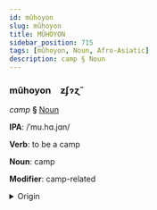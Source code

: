 ```yaml
---
id: mûhoyon
slug: mûhoyon
title: MÛHOYON
sidebar_position: 715
tags: [mûhoyon, Noun, Afro-Asiatic]
description: camp § Noun
---
```


### mûhoyon&emsp;<span kind="abugida">ƶʄɂɀ̃</span>

*camp* **§** [Noun](../../tags/Noun)

**IPA**: /ˈmu.hɑ.jɑn/

**Verb**: to be a camp

**Noun**: camp

**Modifier**: camp-related

<details>
    <summary>Origin</summary>
    Arabic مُخَيَّم muḵayyam /mu.xaj.jam/<br/>
    <em>Afro-Asiatic Language Family</em>
</details>